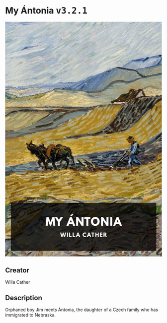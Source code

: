 
# My Ántonia <kbd>v3.2.1</kbd>

<center>
  <img src="./cover-1024.jpg"/>
</center>

## Creator
Willa Cather

## Description
Orphaned boy Jim meets Ántonia, the daughter of a Czech family who has immigrated to Nebraska.
